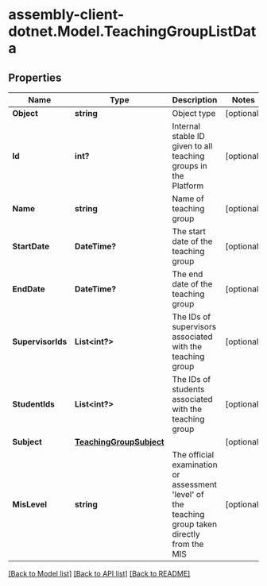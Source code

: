 # assembly-client-dotnet.Model.TeachingGroupListData
## Properties

Name | Type | Description | Notes
------------ | ------------- | ------------- | -------------
**Object** | **string** | Object type | [optional] 
**Id** | **int?** | Internal stable ID given to all teaching groups in the Platform | [optional] 
**Name** | **string** | Name of teaching group | [optional] 
**StartDate** | **DateTime?** | The start date of the teaching group | [optional] 
**EndDate** | **DateTime?** | The end date of the teaching group | [optional] 
**SupervisorIds** | **List&lt;int?&gt;** | The IDs of supervisors associated with the teaching group | [optional] 
**StudentIds** | **List&lt;int?&gt;** | The IDs of students associated with the teaching group | [optional] 
**Subject** | [**TeachingGroupSubject**](TeachingGroupSubject.md) |  | [optional] 
**MisLevel** | **string** | The official examination or assessment &#39;level&#39; of the teaching group taken directly from the MIS | [optional] 

[[Back to Model list]](../README.md#documentation-for-models) [[Back to API list]](../README.md#documentation-for-api-endpoints) [[Back to README]](../README.md)

